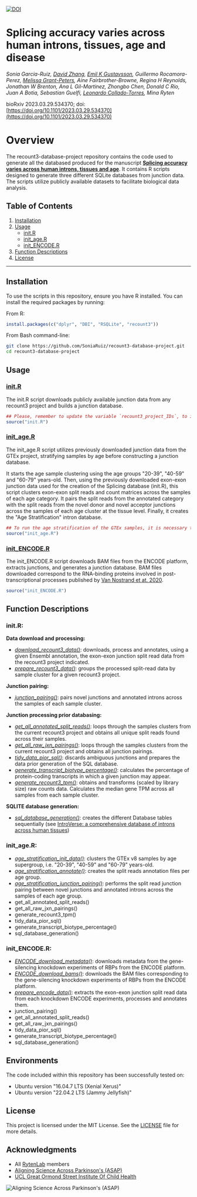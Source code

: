 [![DOI](https://zenodo.org/badge/663495574.svg)](https://zenodo.org/doi/10.5281/zenodo.12794619)

# Splicing accuracy varies across human introns, tissues, age and disease

*Sonia Garcia-Ruiz, [David Zhang](https://github.com/dzhang32), [Emil K Gustavsson](https://github.com/egustavsson), Guillermo Rocamora-Perez, [Melissa Grant-Peters](https://github.com/mgrantpeters), Aine Fairbrother-Browne, Regina H Reynolds, Jonathan W Brenton, Ana L Gil-Martinez, Zhongbo Chen, Donald C Rio, Juan A Botia, Sebastian Guelfi, [Leonardo Collado-Torres](https://lcolladotor.github.io/), Mina Ryten*

bioRxiv 2023.03.29.534370;
doi: [https://doi.org/10.1101/2023.03.29.534370](https://doi.org/10.1101/2023.03.29.534370)


# Overview 

The recount3-database-project repository contains the code used to generate all the databased produced for the manuscript [**Splicing accuracy varies across human introns, tissues and age**](https://doi.org/10.1101/2023.03.29.534370).
It contains R scripts designed to generate three different SQLite databases from junction data. The scripts utilize publicly available datasets to facilitate biological data analysis.

## Table of Contents
1. [Installation](#installation)
2. [Usage](#usage)
   - [init.R](#initr)
   - [init_age.R](#init_ager)
   - [init_ENCODE.R](#init_encoder)
3. [Function Descriptions](#function-descriptions)
4. [License](#license)

---

## Installation
To use the scripts in this repository, ensure you have R installed. You can install the required packages by running:

From R:
```R
install.packages(c("dplyr", "DBI", "RSQLite", "recount3"))
```

From Bash command-line:

```bash
git clone https://github.com/SoniaRuiz/recount3-database-project.git
cd recount3-database-project
```

## Usage

### [init.R](https://github.com/SoniaRuiz/recount3-database-project/blob/main/init.R)

The init.R script downloads publicly available junction data from any recount3 project and builds a junction database. 

```R
## Please, remember to update the variable `recount3_project_IDs`, to indicate the recount3 project ID that you would like to download and database.
source("init.R")
```

### [init_age.R](https://github.com/SoniaRuiz/recount3-database-project/blob/main/init_age.R)

The init_age.R script utilizes previously downloaded junction data from the GTEx project, stratifying samples by age before constructing a junction database. 

It starts the age sample clustering using the age groups "20-39", "40-59" and "60-79" years-old. Then, using the previously downloaded exon-exon junction data used for the creation of the Splicing database (init.R), this script clusters exon-exon split reads and count matrices across the samples of each age category. It pairs the split reads from the annotated category with the split reads from the novel donor and novel acceptor junctions across the samples of each age cluster at the tissue level. Finally, it creates the "Age Stratification" intron database.

```R
## To run the age stratification of the GTEx samples, it is necessary to have downloaded, processed and databased the GTEx v8 junctions using the `init.R` script.
source("init_age.R")
```

### [init_ENCODE.R](https://github.com/SoniaRuiz/recount3-database-project/blob/main/init_ENCODE.R)

The init_ENCODE.R script downloads BAM files from the ENCODE platform, extracts junctions, and generates a junction database.
BAM files downloaded correspond to the RNA-binding proteins involved in post-transcriptional processes published by [Van Nostrand et at. 2020](https://www.nature.com/articles/s41586-020-2077-3).

```R
source("init_ENCODE.R")
```

## Function Descriptions

### init.R:

**Data download and processing:**
* [*download_recount3_data()*](https://github.com/SoniaRuiz/recount3-database-project/blob/main/scripts/01_download_recount3_data.R): downloads, process and annotates, using a given Ensembl annotation, the exon-exon junction split read data from the recount3 project indicated.
* [*prepare_recount3_data()*](https://github.com/SoniaRuiz/recount3-database-project/blob/main/scripts/02_prepare_recount3_data.R): groups the processed split-read data by sample cluster for a given recount3 project.

**Junction pairing:**
* [*junction_pairing()*](https://github.com/SoniaRuiz/recount3-database-project/blob/main/scripts/04_junction_pairing.R): pairs novel junctions and annotated introns across the samples of each sample cluster.

**Junction processing prior databasing:**
* [*get_all_annotated_split_reads()*](https://github.com/SoniaRuiz/recount3-database-project/blob/main/scripts/08_get_all_annotated_split_reads.R): loops through the samples clusters from the current recount3 project and obtains all unique split reads found across their samples.
* [*get_all_raw_jxn_pairings()*](https://github.com/SoniaRuiz/recount3-database-project/blob/main/scripts/09_get_all_raw_jxn_pairings.R): loops through the samples clusters from the current recount3 project and obtains all junction pairings.
* [*tidy_data_pior_sql()*](https://github.com/SoniaRuiz/recount3-database-project/blob/main/scripts/12_tidy_data_pior_sql.R): discards ambiguous junctions and prepares the data prior generation of the SQL database.
* [*generate_transcript_biotype_percentage()*](https://github.com/SoniaRuiz/recount3-database-project/blob/main/scripts/10_generate_transcript_biotype_percentage.R): calculates the percentage of protein-coding transcripts in which a given junction may appear.
* [*generate_recount3_tpm()*](https://github.com/SoniaRuiz/recount3-database-project/blob/main/scripts/11_generate_recount3_tpm.R): obtains and transforms (scaled by library size) raw counts data. Calculates the median gene TPM across all samples from each sample cluster.

**SQLITE database generation:**
* [*sql_database_generation()*](https://github.com/SoniaRuiz/recount3-database-project/blob/main/scripts/14_sql_database_generation.R): creates the different Database tables sequentially (see [IntroVerse: a comprehensive database of introns across human tissues](https://doi.org/10.1093/nar/gkac1056))

### init_age.R:
* [*age_stratification_init_data()*](https://github.com/SoniaRuiz/recount3-database-project/blob/main/scripts/23_age_stratification_init_data.R): clusters the GTEx v8 samples by age supergroup, i.e. "20-39", "40-59" and "60-79" years-old.
* [*age_stratification_annotate()*](https://github.com/SoniaRuiz/recount3-database-project/blob/main/scripts/25_age_stratification_annotate.R): creates the split reads annotation files per age group.
* [*age_stratification_junction_pairing()*](https://github.com/SoniaRuiz/recount3-database-project/blob/main/scripts/26_age_stratification_junction_pairing.R): performs the split read junction pairing between novel junctions and annotated introns across the samples of each age group.
* get_all_annotated_split_reads()
* get_all_raw_jxn_pairings()
* generate_recount3_tpm()
* tidy_data_pior_sql()
* generate_transcript_biotype_percentage()
* sql_database_generation()

### init_ENCODE.R:
* [*ENCODE_download_metadata()*](https://github.com/SoniaRuiz/recount3-database-project/blob/main/scripts/28_ENCODE_download_metadata.R): downloads metadata from the gene-silencing knockdown experiments of RBPs from the ENCODE platform.
* [*ENCODE_download_bams()*](https://github.com/SoniaRuiz/recount3-database-project/blob/main/scripts/29_ENCODE_download_bams.R): downloads the BAM files corresponding to the gene-silencing knockdown experiments of RBPs from the ENCODE platform.
* [*prepare_encode_data()*](https://github.com/SoniaRuiz/recount3-database-project/blob/main/scripts/30_ENCODE_prepare_encode_data.R): extracts the exon-exon junction split read data from each knockdown ENCODE experiments, processes and annotates them.
* junction_pairing()
* get_all_annotated_split_reads()
* get_all_raw_jxn_pairings()
* tidy_data_pior_sql()
* generate_transcript_biotype_percentage()
* sql_database_generation()

## Environments
The code included within this repository has been successfully tested on:
* Ubuntu version "16.04.7 LTS (Xenial Xerus)"
* Ubuntu version "22.04.2 LTS (Jammy Jellyfish)"

## License
This project is licensed under the MIT License. See the [LICENSE](LICENSE) file for more details.

## Acknowledgments

* All [RytenLab](https://rytenlab.com/) members
* [Aligning Science Across Parkinson's (ASAP)](https://parkinsonsroadmap.org/#)
* [UCL Great Ormond Street Institute Of Child Health](https://www.ucl.ac.uk/child-health/great-ormond-street-institute-child-health-0)

![Aligning Science Across Parkinson's (ASAP)](https://parkinsonsroadmap.org/wp-content/uploads/2020/10/cropped-ASAP_Logo_FullColor.png)
